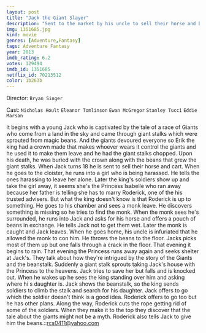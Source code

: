 ```yaml
---
layout: post
title: "Jack the Giant Slayer"
description: "Sent to the market by his uncle to sell their horse and buy thatch for their roof, Jack meets the beautiful Princess Isabelle, whom he rescues from ruffians. He returns home with only a handful of beans given to him by a monk who claimed they were sacred, but that does little to impress his uncle, who tosses them away. In the night, the Princess arrives, having run off to keep herself from marrying Roderick, who is clearly only interested in becoming king. Soon, the beans take root with a giant stalk carrying away the princess and Jack's house. He soon sets off o.."
img: 1351685.jpg
kind: movie
genres: [Adventure,Fantasy]
tags: Adventure Fantasy 
year: 2013
imdb_rating: 6.2
votes: 129494
imdb_id: 1351685
netflix_id: 70213512
color: 1b263b
---
```

Director: `Bryan Singer`  

Cast: `Nicholas Hoult` `Eleanor Tomlinson` `Ewan McGregor` `Stanley Tucci` `Eddie Marsan` 

It begins with a young Jack who is captivated by the tale of a race of Giants who come from a land in the sky and came through giant stalks which were sprouted from magic beans. And the giants devoured everyone so Erik the king had a crown made that makes whoever wears it control the giants and he used it to make them leave and he had the giant stalks chopped. Upon his death, he was buried with the crown along with the beans that grew the giant stalks. When Jack turns 18 he is sent to sell their horse and cart. When he goes to the cloister, he runs into a girl who is being harassed. He tells the ones harassing to leave her alone. Later the king's soldiers show up and take the girl away, it seems she's the Princess Isabelle who ran away because her father is telling she has to marry Roderick, one of the his trusted advisers. But what the king doesn't know is that Roderick is up to something. He goes to his chamber and sees a monk leave. He discovers something is missing so he tries to find the monk. When the monk sees he's surrounded, he runs into Jack and asks for his horse and offers a pouch of beans in exchange. He tells Jack not to get them wet. Later the monk is caught and Jack leaves. When he goes home, his uncle is infuriated that he allowed the monk to con him. He throws the beans to the floor. Jacks picks most of them up but one falls through a crack in the floor. That evening it begins to rain. That evening the Princess runs away again and seeks shelter at Jack's. They talk about how they're intrigued by the story of the Giants and the beanstalk. Suddenly a giant stalk sprouts taking Jack's house with the Princess to the heavens. Jack tries to save her but falls and is knocked out. When he wakes up he sees the king standing over him and asking where hi s daughter is. Jack shows the beanstalk, so the king sends soldiers to climb the stalk and search for his daughter. Jack offers to go which the soldier doesn't think is a good idea. Roderick offers to go too but he has other plans. Along the way, Roderick cuts the rope getting rid of some of the soldiers. When they make it to the top they discover that the tale about the giants might not be a myth. Roderick also tells Jack to give him the beans.::rcs0411@yahoo.com